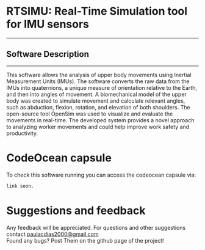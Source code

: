 # RTSIMU: Real-Time Simulation tool for IMU sensors

---
## Software Description

---

This software allows the analysis of upper body movements using Inertial Measurement Units (IMUs). The software converts the raw data from the IMUs into quaternions, a unique measure of orientation relative to the Earth, and then into angles of movement. A biomechanical model of the upper body was created to simulate movement and calculate relevant angles, such as abduction, flexion, rotation, and elevation of both shoulders. The open-source tool OpenSim was used to visualize and evaluate the movements in real-time. The developed system provides a novel approach to analyzing worker movements and could help improve work safety and productivity.


# CodeOcean capsule

To check this software running you can access the codeocean capsule via: 

``` cmd
link soon.
```


# Suggestions and feedback

Any feedback will be appreciated.
For questions and other suggestions contact paulacdias2000@gmail.com <br/>
Found any bugs? Post Them on the github page of the project!
